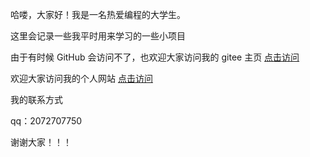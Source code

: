 哈喽，大家好！我是一名热爱编程的大学生。

这里会记录一些我平时用来学习的一些小项目

由于有时候 GitHub 会访问不了，也欢迎大家访问我的 gitee 主页  <a href="https://gitee.com/longlong5"> 点击访问 </a>

欢迎大家访问我的个人网站  <a href="https://blog.long-code.cn/"> 点击访问 </a>

我的联系方式

qq：2072707750

谢谢大家！！！

